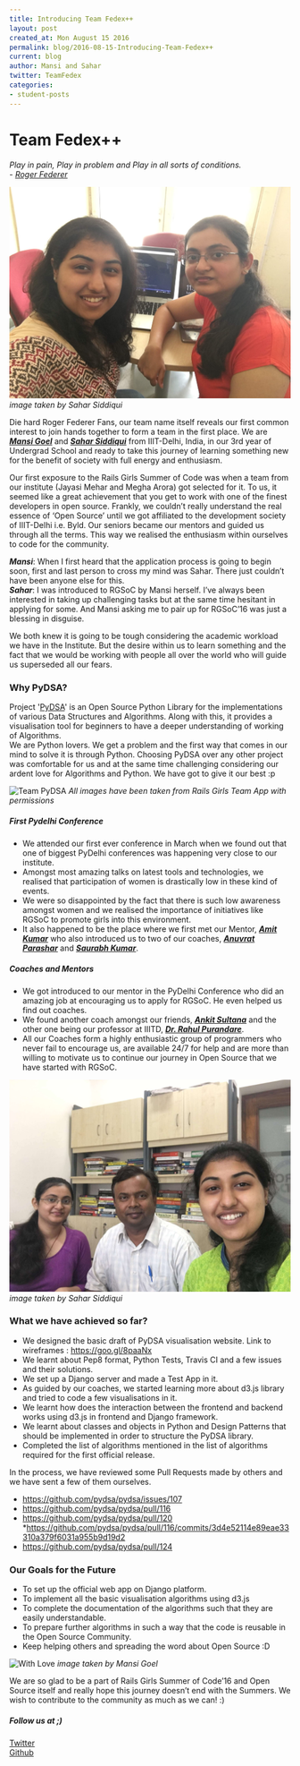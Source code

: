 ```yaml
---
title: Introducing Team Fedex++
layout: post
created_at: Mon August 15 2016
permalink: blog/2016-08-15-Introducing-Team-Fedex++
current: blog
author: Mansi and Sahar
twitter: TeamFedex
categories:
- student-posts
---
```


# **Team Fedex++**

*Play in pain, Play in problem and Play in all sorts of conditions.*  
            - [_Roger Federer_](https://twitter.com/rogerfederer "Roger Federer")

![Team-Fedex++](/img/blog/2016/TeamFedex++1.jpeg)
*image taken by Sahar Siddiqui*  


Die hard Roger Federer Fans, our team name itself reveals our first common interest to join hands together to form a team in the first place.
We are [_**Mansi Goel**_](https://twitter.com/mansigoel79 "Mansi Goel") and [_**Sahar Siddiqui**_](https://twitter.com/sahar_siddiqui "Sahar Siddiqui") from IIIT-Delhi, India, in our 3rd year of Undergrad School and ready to take this journey of learning something new for the benefit of society with full energy and enthusiasm.

Our first exposure to the Rails Girls Summer of Code was when a team from our institute (Jayasi Mehar and Megha Arora) got selected for it.
To us, it seemed like a great achievement that you get to work with one of the finest developers in open source. Frankly, we couldn’t really understand the real essence of ‘Open Source’ until we got affiliated to the development society of IIIT-Delhi i.e. Byld.
Our seniors became our mentors and guided us through all the terms. This way we realised the enthusiasm within ourselves to code for the community.

_**Mansi**_: When I first heard that the application process is going to begin soon, first and last person to cross my mind was Sahar. There just couldn’t have been anyone else for this.  
_**Sahar**_: I was introduced to RGSoC by Mansi herself. I’ve always been interested in taking up challenging tasks but at the same time hesitant in applying for some. And Mansi asking me to pair up for RGSoC’16 was just a blessing in disguise. 

We both knew it is going to be tough considering the academic workload we have in the Institute. But the desire within us to learn something and the fact that we would be working with people all over the world who will guide us superseded all our fears. 

### **Why PyDSA?** 
Project '[PyDSA](https://github.com/pydsa/pydsa "PyDSA")' is an Open Source Python Library for the implementations of various Data Structures and Algorithms. Along with this, it provides a visualisation tool for beginners to have a deeper understanding of working of Algorithms.  
We are Python lovers. We get a problem and the first way that comes in our mind to solve it is through Python. Choosing PyDSA over any other project was comfortable for us and at the same time challenging considering our ardent love for Algorithms and Python. We have got to give it our best :p

![Team PyDSA](/img/blog/2016/TeamFedex++2.jpeg)
*All images have been taken from Rails Girls Team App with permissions*   

##### **First Pydelhi Conference**
* We attended our first ever conference in March when we found out that one of biggest PyDelhi conferences was happening very close to our institute. 
* Amongst most amazing talks on latest tools and technologies, we realised that participation of women is drastically low in these kind of events.
* We were so disappointed by the fact that there is such low awareness amongst women and we realised the importance of initiatives like RGSoC to promote girls into this environment.
* It also happened to be the place where we first met our Mentor, [_**Amit Kumar**_](http://iamit.in/ "Amit Kumar") who also introduced us to two of our coaches, [_**Anuvrat Parashar**_](http://anuvrat.in/ "Anuvrat Parashar") and [_**Saurabh Kumar**_](https://saurabh-kumar.com "Saurabh Kumar").

##### **Coaches and Mentors**
* We got introduced to our mentor in the PyDelhi Conference who did an amazing job at encouraging us to apply for RGSoC. He even helped us find out coaches. 
* We found another coach amongst our friends, [_**Ankit Sultana**_](https://ankitsultana.me "Ankit Sultana") and the other one being our professor at IIITD, [_**Dr. Rahul Purandare**_](https://www.iiitd.edu.in/~purandare/ "Dr. Rahul Purandare"). 
* All our Coaches form a highly enthusiastic group of programmers who never fail to encourage us, are available 24/7 for help and are more than willing to motivate us to continue our journey in Open Source that we have started with RGSoC.


![Team-Fedex++ at Work](/img/blog/2016/TeamFedex++3.jpeg)
*image taken by Sahar Siddiqui* 


### **What we have achieved so far?**
* We designed the basic draft of PyDSA visualisation website. Link to wireframes : <https://goo.gl/8paaNx>
* We learnt about Pep8 format, Python Tests, Travis CI and a few issues and their solutions.
* We set up a Django server and made a Test App in it. 
* As guided by our coaches, we started learning more about d3.js library and tried to code a few visualisations in it. 
* We learnt how does the interaction between the frontend and backend works using d3.js in frontend and Django framework.
* We learnt about classes and objects in Python and Design Patterns that should be implemented in order to structure the PyDSA library.
* Completed the list of algorithms mentioned in the list of algorithms required for the first official release.   

In the process, we have reviewed some Pull Requests made by others and we have sent a few of them ourselves.
* <https://github.com/pydsa/pydsa/issues/107> 
* <https://github.com/pydsa/pydsa/pull/116>
* <https://github.com/pydsa/pydsa/pull/120>
*<https://github.com/pydsa/pydsa/pull/116/commits/3d4e52114e89eae33310a379f6031a955b9d19d2>
* <https://github.com/pydsa/pydsa/pull/124>

### **Our Goals for the Future**
* To set up the official web app on Django platform.
* To implement all the basic visualisation algorithms using d3.js
* To complete the documentation of the algorithms such that they are easily understandable.
* To prepare further algorithms in such a way that the code is reusable in the Open Source Community.
* Keep helping others and spreading the word about Open Source :D

![With Love](/img/blog/2016/TeamFedex++4.jpeg)
*image taken by Mansi Goel* 

We are so glad to be a part of Rails Girls Summer of Code’16 and Open Source itself and really hope this journey doesn’t end with the Summers. We wish to contribute to the community as much as we can! :)

##### **Follow us at ;)**
[Twitter](https://twitter.com/TeamFedex)  
[Github](https://github.com/Fedex-Rgsoc16)
 
